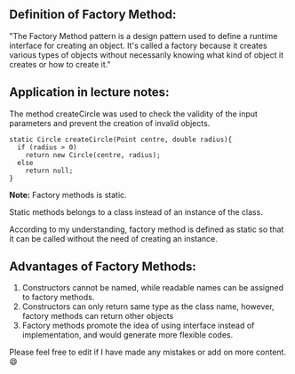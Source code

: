 ## Definition of Factory Method:
"The Factory Method pattern is a design pattern used to define a runtime interface for creating an object. It's called a factory because it creates various types of objects without necessarily knowing what kind of object it creates or how to create it."
## Application in lecture notes:
The method createCircle was used to check the validity of the input parameters and prevent the creation of invalid objects.
```
static Circle createCircle(Point centre, double radius){
  if (radius > 0)
    return new Circle(centre, radius);
  else 
    return null;
}
```
**Note:** Factory methods is static. 

Static methods belongs to a class instead of an instance of the class.

According to my understanding, factory method is defined as static so that it can be called without the need of creating an instance.
## Advantages of Factory Methods:
1. Constructors cannot be named, while readable names can be assigned to factory methods.
2. Constructors can only return same type as the class name, however, factory methods can return other objects
3. Factory methods promote the idea of using interface instead of implementation, and would generate more flexible codes.

Please feel free to edit if I have made any mistakes or add on more content.:smile:
